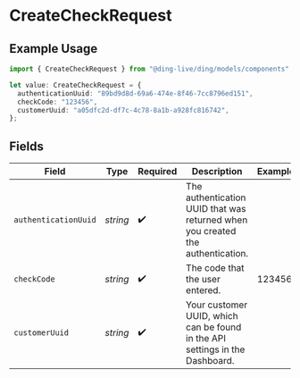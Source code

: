 # CreateCheckRequest

## Example Usage

```typescript
import { CreateCheckRequest } from "@ding-live/ding/models/components";

let value: CreateCheckRequest = {
  authenticationUuid: "89bd9d8d-69a6-474e-8f46-7cc8796ed151",
  checkCode: "123456",
  customerUuid: "a05dfc2d-df7c-4c78-8a1b-a928fc816742",
};
```

## Fields

| Field                                                                          | Type                                                                           | Required                                                                       | Description                                                                    | Example                                                                        |
| ------------------------------------------------------------------------------ | ------------------------------------------------------------------------------ | ------------------------------------------------------------------------------ | ------------------------------------------------------------------------------ | ------------------------------------------------------------------------------ |
| `authenticationUuid`                                                           | *string*                                                                       | :heavy_check_mark:                                                             | The authentication UUID that was returned when you created the authentication. |                                                                                |
| `checkCode`                                                                    | *string*                                                                       | :heavy_check_mark:                                                             | The code that the user entered.                                                | 123456                                                                         |
| `customerUuid`                                                                 | *string*                                                                       | :heavy_check_mark:                                                             | Your customer UUID, which can be found in the API settings in the Dashboard.   |                                                                                |